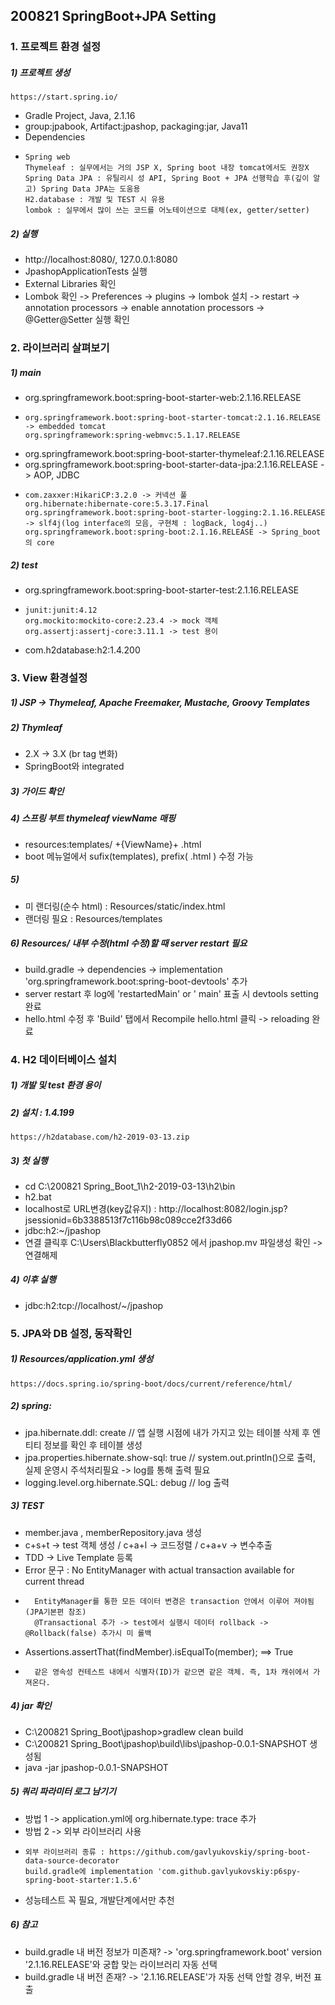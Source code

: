 ## 200821 SpringBoot+JPA Setting

### 1. 프로젝트 환경 설정
##### 1) 프로젝트 생성 
    https://start.spring.io/ 
* Gradle Project, Java, 2.1.16 
* group:jpabook, Artifact:jpashop, packaging:jar, Java11
* Dependencies
*     Spring web
      Thymeleaf : 실무에서는 거의 JSP X, Spring boot 내장 tomcat에서도 권장X
      Spring Data JPA : 유틸리시 성 API, Spring Boot + JPA 선행학습 후(깊이 알고) Spring Data JPA는 도움용
      H2.database : 개발 및 TEST 시 유용
      lombok : 실무에서 많이 쓰는 코드를 어노테이션으로 대체(ex, getter/setter)

##### 2) 실행
* http://localhost:8080/,  127.0.0.1:8080
* JpashopApplicationTests 실행
* External Libraries 확인
* Lombok 확인 -> Preferences -> plugins -> lombok 설치 -> restart -> annotation processors -> enable annotation processors -> @Getter@Setter 실행 확인

### 2. 라이브러리 살펴보기
##### 1) main
* org.springframework.boot:spring-boot-starter-web:2.1.16.RELEASE
*     org.springframework.boot:spring-boot-starter-tomcat:2.1.16.RELEASE -> embedded tomcat
      org.springframework:spring-webmvc:5.1.17.RELEASE
* org.springframework.boot:spring-boot-starter-thymeleaf:2.1.16.RELEASE
* org.springframework.boot:spring-boot-starter-data-jpa:2.1.16.RELEASE -> AOP, JDBC
*     com.zaxxer:HikariCP:3.2.0 -> 커넥션 풀
      org.hibernate:hibernate-core:5.3.17.Final
      org.springframework.boot:spring-boot-starter-logging:2.1.16.RELEASE -> slf4j(log interface의 모음, 구현체 : logBack, log4j..)
      org.springframework.boot:spring-boot:2.1.16.RELEASE -> Spring_boot의 core
##### 2) test
* org.springframework.boot:spring-boot-starter-test:2.1.16.RELEASE
*     junit:junit:4.12
      org.mockito:mockito-core:2.23.4 -> mock 객체
      org.assertj:assertj-core:3.11.1 -> test 용이
* com.h2database:h2:1.4.200

### 3. View 환경설정
##### 1) JSP -> Thymeleaf, Apache Freemaker, Mustache, Groovy Templates
##### 2) Thymleaf
* 2.X -> 3.X (br tag 변화)
* SpringBoot와 integrated
##### 3) 가이드 확인
##### 4) 스프링 부트 thymeleaf viewName 매핑 
* resources:templates/ +{ViewName}+ .html 
* boot 메뉴얼에서 sufix(templates), prefix( .html ) 수정 가능
##### 5) 
* 미 랜더링(순수 html) :  Resources/static/index.html  
* 랜더링 필요 : Resources/templates
##### 6) Resources/ 내부 수정(html 수정)할 때 server restart 필요
* build.gradle -> dependencies -> implementation 'org.springframework.boot:spring-boot-devtools' 추가
* server restart 후 log에 'restartedMain' or '           main' 표출 시 devtools setting 완료
* hello.html 수정 후 'Build' 탭에서 Recompile hello.html 클릭 -> reloading 완료

### 4. H2 데이터베이스 설치
##### 1) 개발 및 test 환경 용이
##### 2) 설치 : 1.4.199 
    https://h2database.com/h2-2019-03-13.zip
##### 3) 첫 실행
* cd C:\200821 Spring_Boot_1\h2-2019-03-13\h2\bin
* h2.bat
* localhost로 URL변경(key값유지) : http://localhost:8082/login.jsp?jsessionid=6b3388513f7c116b98c089cce2f33d66
* jdbc:h2:~/jpashop 
* 연결 클릭후 C:\Users\Blackbutterfly0852 에서 jpashop.mv 파일생성 확인 -> 연결해제
##### 4) 이후 실행
* jdbc:h2:tcp://localhost/~/jpashop

### 5. JPA와 DB 설정, 동작확인
##### 1) Resources/application.yml 생성 
    https://docs.spring.io/spring-boot/docs/current/reference/html/
##### 2) spring:
* jpa.hibernate.ddl: create // 앱 실행 시점에 내가 가지고 있는 테이블 삭제 후 엔티티 정보를 확인 후 테이블 생성
* jpa.properties.hibernate.show-sql: true // system.out.println()으로 출력, 실제 운영시 주석처리필요 -> log를 통해 출력 필요
* logging.level.org.hibernate.SQL: debug // log 출력

##### 3) TEST
* member.java , memberRepository.java 생성
* c+s+t -> test 객체 생성 / c+a+l -> 코드정렬 / c+a+v -> 변수추출
* TDD -> Live Template 등록 	
* Error 문구 :  No EntityManager with actual transaction available for current thread
*       EntityManager를 통한 모든 데이터 변경은 transaction 안에서 이루어 져야됨 (JPA기본편 참조)
        @Transactional 추가 -> test에서 실행시 데이터 rollback -> @Rollback(false) 추가시 미 롤백
* Assertions.assertThat(findMember).isEqualTo(member); ==> True 
*       같은 영속성 컨테스트 내에서 식별자(ID)가 같으면 같은 객체. 즉, 1차 캐쉬에서 가져온다.

##### 4) jar 확인
* C:\200821 Spring_Boot\jpashop>gradlew clean build
* C:\200821 Spring_Boot\jpashop\build\libs\jpashop-0.0.1-SNAPSHOT 생성됨
* java -jar jpashop-0.0.1-SNAPSHOT

##### 5) 쿼리 파라미터 로그 남기기
* 방법 1 -> application.yml에 org.hibernate.type: trace 추가
* 방법 2 -> 외부 라이브러리 사용
*     외부 라이브러리 종류 : https://github.com/gavlyukovskiy/spring-boot-data-source-decorator
      build.gradle에 implementation 'com.github.gavlyukovskiy:p6spy-spring-boot-starter:1.5.6'
* 성능테스트 꼭 필요, 개발단계에서만 추천

##### 6) 참고
* build.gradle 내 버전 정보가 미존재? -> 'org.springframework.boot' version '2.1.16.RELEASE'와 궁합 맞는 라이브러리 자동 선택
* build.gradle 내 버전 존재? -> '2.1.16.RELEASE'가 자동 선택 안할 경우, 버전 표출